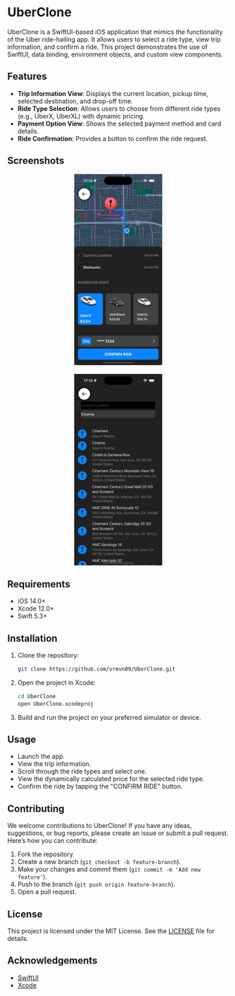 # UberClone

UberClone is a SwiftUI-based iOS application that mimics the functionality of the Uber ride-hailing app. It allows users to select a ride type, view trip information, and confirm a ride. This project demonstrates the use of SwiftUI, data binding, environment objects, and custom view components.

## Features

- **Trip Information View**: Displays the current location, pickup time, selected destination, and drop-off time.
- **Ride Type Selection**: Allows users to choose from different ride types (e.g., UberX, UberXL) with dynamic pricing.
- **Payment Option View**: Shows the selected payment method and card details.
- **Ride Confirmation**: Provides a button to confirm the ride request.

## Screenshots


<div style="display: flex; flex-direction: column; align-items: center;">
  <img src="UBER1.png" alt="Screenshot1" width="200" style="margin-bottom: 20px;"/>
  <img src="UBER2.png" alt="Screenshot2" width="200"/>
</div>

## Requirements

- iOS 14.0+
- Xcode 12.0+
- Swift 5.3+

## Installation

1. Clone the repository:
   ```bash
   git clone https://github.com/vrmvn09/UberClone.git
   ```

2. Open the project in Xcode:
   ```bash
   cd UberClone
   open UberClone.xcodeproj
   ```

3. Build and run the project on your preferred simulator or device.

## Usage

- Launch the app.
- View the trip information.
- Scroll through the ride types and select one.
- View the dynamically calculated price for the selected ride type.
- Confirm the ride by tapping the "CONFIRM RIDE" button.

## Contributing

We welcome contributions to UberClone! If you have any ideas, suggestions, or bug reports, please create an issue or submit a pull request. Here’s how you can contribute:

1. Fork the repository.
2. Create a new branch (`git checkout -b feature-branch`).
3. Make your changes and commit them (`git commit -m 'Add new feature'`).
4. Push to the branch (`git push origin feature-branch`).
5. Open a pull request.

## License

This project is licensed under the MIT License. See the [LICENSE](LICENSE) file for details.

## Acknowledgements

- [SwiftUI](https://developer.apple.com/xcode/swiftui/)
- [Xcode](https://developer.apple.com/xcode/)
